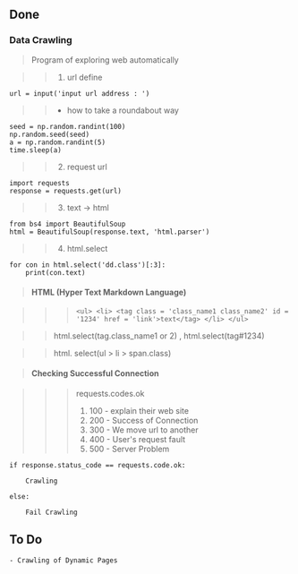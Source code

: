 ## Done

### Data Crawling

> Program of exploring web automatically

> > 1. url define

	url = input('input url address : ')

> > * how to take a roundabout way

	seed = np.random.randint(100)
	np.random.seed(seed)
	a = np.random.randint(5)
	time.sleep(a)

> > 2. request url

	import requests
	response = requests.get(url)

> > 3. text -> html

	from bs4 import BeautifulSoup
	html = BeautifulSoup(response.text, 'html.parser')

> > 4. html.select

	for con in html.select('dd.class')[:3]:
		print(con.text)

> #### HTML (Hyper Text Markdown Language)

> > > `<ul> <li> <tag class = 'class_name1 class_name2' id = '1234' href = 'link'>text</tag> </li> </ul>`

> > html.select(tag.class_name1 or 2) , html.select(tag#1234)

> > html. select(ul > li > span.class)


> #### Checking Successful Connection

> > > requests.codes.ok
> > > 1. 100 - explain their web site
> > > 2. 200 - Success of Connection
> > > 3. 300 - We move url to another
> > > 4. 400 - User's request fault
> > > 5. 500 - Server Problem

	if response.status_code == requests.code.ok:

		Crawling

	else:

		Fail Crawling

## To Do

	- Crawling of Dynamic Pages

